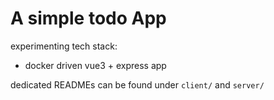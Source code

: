 # A simple todo App

experimenting tech stack:
* docker driven vue3 + express app

dedicated READMEs can be found under `client/` and `server/`